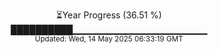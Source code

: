 <p align="center">
⏳Year Progress (36.51 %) <br>
██████████▁▁▁▁▁▁▁▁▁▁▁▁▁▁▁▁▁▁▁▁ <br>
<sub>Updated: Wed, 14 May 2025 06:33:19 GMT</sub>
</p>

